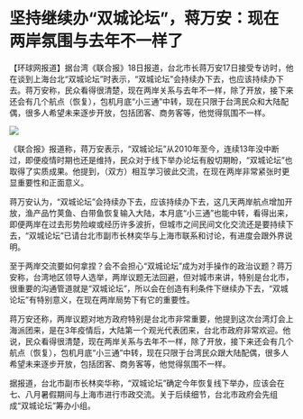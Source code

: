 # 坚持继续办“双城论坛”，蒋万安：现在两岸氛围与去年不一样了

【环球网报道】据台湾《联合报》18日报道，台北市长蒋万安17日接受专访时，他在谈到上海台北“双城论坛”时表示，“双城论坛”会持续办下去，也应该持续办下去。蒋万安称，民众看得很清楚，现在两岸关系与去年不一样，除了开放，接下来还会有几个航点（恢复），包机月底“小三通”中转，现在只限于台湾民众和大陆配偶，很多人希望未来逐步开放，包括团客、商务客等，他觉得氛围不一样。

![](https://inews.gtimg.com/om_bt/OOc6II2xm1P4xzFQRlu1HNkXQ87JRazM9f_ppdT76HSDIAA/1000)

《联合报》报道称，蒋万安表示，“双城论坛”从2010年至今，连续13年没中断过，即便疫情时期也还是维持，民众对于线下举办论坛有殷切期盼，“双城论坛”也取得了实质成果。他提到，（双方）相互学习彼此交流，在现在两岸非常紧张时更显重要性和正面意义。

蒋万安认为，“双城论坛”会持续办下去，应该持续办下去，这几天两岸航点增加开放，渔产品竹荚鱼、白带鱼恢复输入大陆，本月底“小三通”也能中转，看得出来，即便两岸在过去形势险峻或经历许多波折，但城市之间民间文化交流还是要持续下去，“双城论坛”已请台北市副市长林奕华与上海市联系和讨论，有进度会跟外界说明。

至于两岸交流要如何拿捏？会不会担心“双城论坛”成为对手操作的政治议题？蒋万安称，台湾地区领导人选举，两岸议题无法回避，但对城市来讲，特别是台北市，很重要的沟通管道就是“双城论坛”，所以会在创造有利条件下继续办下去，“双城论坛”有特别意义，在现在两岸局势下有它的重要性。

蒋万安还称，两岸议题对地方政府特别是台北市非常重要，他提到这次台湾灯会上海派团来，是在3年疫情后，大陆第一个观光代表团来，台北市政府非常欢迎。他说，民众看得很清楚，现在两岸关系与去年不一样，除了开放，接下来还会有几个航点（恢复），包机月底“小三通”中转，现在只限于台湾民众跟大陆配偶，很多人希望未来逐步开放，包括团客、商务客等，他觉得氛围不一样。

据报道，台北市副市长林奕华称，“双城论坛”确定今年恢复线下举办，应该会在七、八月暑假期间与上海市进行市政交流。关于后续细节，台北市政府会先组成“双城论坛”筹办小组。

